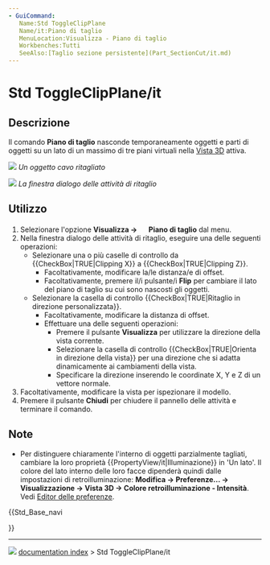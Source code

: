 ```yaml
---
- GuiCommand:
   Name:Std ToggleClipPlane
   Name/it:Piano di taglio
   MenuLocation:Visualizza - Piano di taglio
   Workbenches:Tutti
   SeeAlso:[Taglio sezione persistente](Part_SectionCut/it.md)
---
```


# Std ToggleClipPlane/it



## Descrizione

Il comando **Piano di taglio** nasconde temporaneamente oggetti e parti di oggetti su un lato di un massimo di tre piani virtuali nella [Vista 3D](3D_view/it.md) attiva.

![](images/Std_ToggleClipPlane_example.png ) 
*Un oggetto cavo ritagliato*

![](images/Std_ToggleClipPlane_Dialog.png ) 
*La finestra dialogo delle attività di ritaglio*



## Utilizzo

1.  Selezionare l\'opzione **Visualizza → <img src="images/Std_ToggleClipPlane.svg" width=16px> Piano di taglio** dal menu.
2.  Nella finestra dialogo delle attività di ritaglio, eseguire una delle seguenti operazioni:
    -   Selezionare una o più caselle di controllo da {{CheckBox|TRUE|Clipping X}} a {{CheckBox|TRUE|Clipping Z}}.
        -   Facoltativamente, modificare la/le distanza/e di offset.
        -   Facoltativamente, premere il/i pulsante/i **Flip** per cambiare il lato del piano di taglio su cui sono nascosti gli oggetti.
    -   Selezionare la casella di controllo {{CheckBox|TRUE|Ritaglio in direzione personalizzata}}.
        -   Facoltativamente, modificare la distanza di offset.
        -   Effettuare una delle seguenti operazioni:
            -   Premere il pulsante **Visualizza** per utilizzare la direzione della vista corrente.
            -   Selezionare la casella di controllo {{CheckBox|TRUE|Orienta in direzione della vista}} per una direzione che si adatta dinamicamente ai cambiamenti della vista.
            -   Specificare la direzione inserendo le coordinate X, Y e Z di un vettore normale.
3.  Facoltativamente, modificare la vista per ispezionare il modello.
4.  Premere il pulsante **Chiudi** per chiudere il pannello delle attività e terminare il comando.



## Note

-   Per distinguere chiaramente l\'interno di oggetti parzialmente tagliati, cambiare la loro proprietà {{PropertyView/it|Illuminazione}} in \'Un lato\'. Il colore del lato interno delle loro facce dipenderà quindi dalle impostazioni di retroilluminazione: **Modifica → Preferenze... → Visualizzazione → Vista 3D → Colore retroilluminazione - Intensità**. Vedi [Editor delle preferenze](Preferences_Editor/it#Vista_3D.md).





{{Std_Base_navi

}}



---
![](images/Button_right.svg) [documentation index](../README.md) > Std ToggleClipPlane/it
